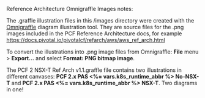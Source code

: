 Reference Architecture Omnigraffle Images notes:

The .graffle illustration files in this /images directory were created with the [Omnigraffle](https://www.omnigroup.com/omnigraffle/) diagram illustration tool.  They are source files for the .png images included in the PCF Reference Architecture docs, for example https://docs.pivotal.io/pivotalcf/refarch/aws/aws_ref_arch.html

To convert the illustrations into .png image files from Omnigraffle: **File** menu > **Export...** and select **Format: PNG bitmap image**.

The PCF 2 NSX-T Ref Arch v1.1.graffle file contains two illustrations in different canvases: **PCF 2.x PAS <%= vars.k8s_runtime_abbr %> No-NSX-T** and **PCF 2.x PAS <%= vars.k8s_runtime_abbr %> NSX-T**.  Two diagrams in one!
